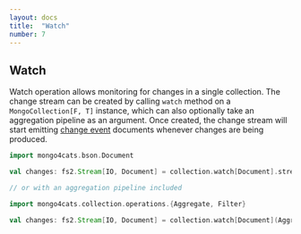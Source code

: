 ```yaml
---
layout: docs
title:  "Watch"
number: 7
---
```


## Watch

Watch operation allows monitoring for changes in a single collection. The change stream can be created by calling `watch` method on a `MongoCollection[F, T]` instance, 
which can also optionally take an aggregation pipeline as an argument. Once created, the change stream will start emitting [change event](https://docs.mongodb.com/manual/reference/change-events/) documents whenever changes are being produced.

```scala
import mongo4cats.bson.Document

val changes: fs2.Stream[IO, Document] = collection.watch[Document].stream

// or with an aggregation pipeline included

import mongo4cats.collection.operations.{Aggregate, Filter}

val changes: fs2.Stream[IO, Document] = collection.watch[Document](Aggregate.matchBy(Filter.gte("amount", 100))).stream
```
